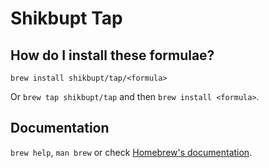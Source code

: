 # Shikbupt Tap

## How do I install these formulae?

`brew install shikbupt/tap/<formula>`

Or `brew tap shikbupt/tap` and then `brew install <formula>`.

## Documentation

`brew help`, `man brew` or check [Homebrew's documentation](https://docs.brew.sh).
